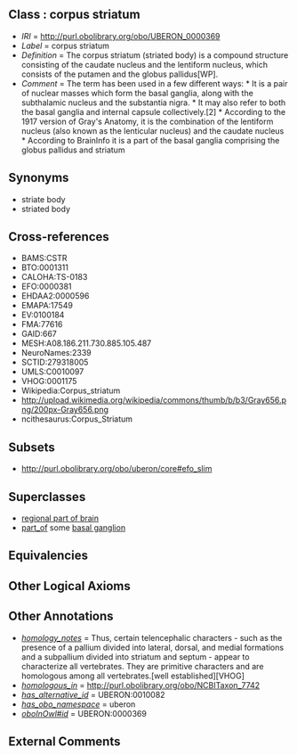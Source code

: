 
## Class : corpus striatum

 * *IRI* = http://purl.obolibrary.org/obo/UBERON_0000369
 * *Label* = corpus striatum
 * *Definition* = The corpus striatum (striated body) is a compound structure consisting of the caudate nucleus and the lentiform nucleus, which consists of the putamen and the globus pallidus[WP].
 * *Comment* = The term has been used in a few different ways: * It is a pair of nuclear masses which form the basal ganglia, along with the subthalamic nucleus and the substantia nigra. * It may also refer to both the basal ganglia and internal capsule collectively.[2] * According to the 1917 version of Gray's Anatomy, it is the combination of the lentiform nucleus (also known as the lenticular nucleus) and the caudate nucleus * According to BrainInfo it is a part of the basal ganglia comprising the globus pallidus and striatum

## Synonyms

 * striate body
 * striated body

## Cross-references

 * BAMS:CSTR
 * BTO:0001311
 * CALOHA:TS-0183
 * EFO:0000381
 * EHDAA2:0000596
 * EMAPA:17549
 * EV:0100184
 * FMA:77616
 * GAID:667
 * MESH:A08.186.211.730.885.105.487
 * NeuroNames:2339
 * SCTID:279318005
 * UMLS:C0010097
 * VHOG:0001175
 * Wikipedia:Corpus_striatum
 * http://upload.wikimedia.org/wikipedia/commons/thumb/b/b3/Gray656.png/200px-Gray656.png
 * ncithesaurus:Corpus_Striatum

## Subsets

 * http://purl.obolibrary.org/obo/uberon/core#efo_slim

## Superclasses

 * [regional part of brain](../../UBERON/16/UBERON_0002616.md)
 * [part_of](../../BFO/50/BFO_0000050.md) some [basal ganglion](../../UBERON/20/UBERON_0002420.md)

## Equivalencies


## Other Logical Axioms


## Other Annotations

 * *[homology_notes](../../UBPROP/03/UBPROP_0000003.md)* = Thus, certain telencephalic characters - such as the presence of a pallium divided into lateral, dorsal, and medial formations and a subpallium divided into striatum and septum - appear to characterize all vertebrates. They are primitive characters and are homologous among all vertebrates.[well established][VHOG]
 * *[homologous_in](../../core#homologous/in/core#homologous_in.md)* = http://purl.obolibrary.org/obo/NCBITaxon_7742
 * *[has_alternative_id](../../Id/oboInOwl#hasAlternativeId.md)* = UBERON:0010082
 * *[has_obo_namespace](../../ce/oboInOwl#hasOBONamespace.md)* = uberon
 * *[oboInOwl#id](../../id/oboInOwl#id.md)* = UBERON:0000369

## External Comments

